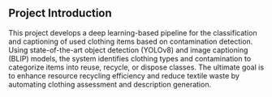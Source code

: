## Project Introduction

This project develops a deep learning-based pipeline for the classification and captioning of used clothing items based on contamination detection. Using state-of-the-art object detection (YOLOv8) and image captioning (BLIP) models, the system identifies clothing types and contamination to categorize items into reuse, recycle, or dispose classes. The ultimate goal is to enhance resource recycling efficiency and reduce textile waste by automating clothing assessment and description generation.
